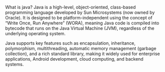 What is java?
Java is a high-level, object-oriented, class-based programming language developed by Sun Microsystems (now owned by Oracle). It is designed to be platform-independent using the concept of “Write Once, Run Anywhere” (WORA), meaning Java code is compiled into bytecode that runs on the Java Virtual Machine (JVM), regardless of the underlying operating system.

Java supports key features such as encapsulation, inheritance, polymorphism, multithreading, automatic memory management (garbage collection), and a rich standard library, making it widely used for enterprise applications, Android development, cloud computing, and backend systems.